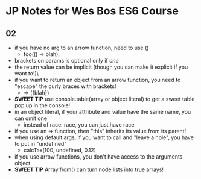 # JP Notes for Wes Bos ES6 Course

## 02

* if you have no arg to an arrow function, need to use ()
  * foo(() => blah);
* brackets on params is optional only if _one_
* the return value can be implicit (though you can make it explicit if you want to!)\
* if you want to return an object from an arrow function, you need to "escape" the curly braces with brackets!
  * => ({blah})
* **SWEET TIP** use console.table(array or object literal) to get a sweet table pop up in the console!
* in an object literal, if your attribute and value have the same name, you can omit one
  * instead of race: race, you can just have race
* if you use an => function, then "this" inherits its value from its parent!
* when using default args, if you want to call and "leave a hole", you have to put in "undefined"
  * calcTax(100, undefined, 0.12)
* if you use arrow functions, you don't have access to the arguments object
* **SWEET TIP** Array.from() can turn node lists into true arrays!
